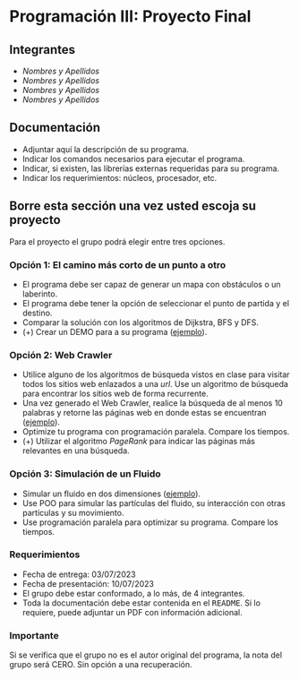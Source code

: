 # Programación III: Proyecto Final

## Integrantes
* *Nombres y Apellidos*
* *Nombres y Apellidos*
* *Nombres y Apellidos*
* *Nombres y Apellidos*

## Documentación
* Adjuntar aquí la descripción de su programa.
* Indicar los comandos necesarios para ejecutar el programa.
* Indicar, si existen, las librerías externas requeridas para su programa.
* Indicar los requerimientos: núcleos, procesador, etc.

## Borre esta sección una vez usted escoja su proyecto

Para el proyecto el grupo podrá elegir entre tres opciones.

### Opción 1: El camino más corto de un punto a otro
* El programa debe ser capaz de generar un mapa con obstáculos o un laberinto.
* El programa debe tener la opción de seleccionar el punto de partida y el destino.
* Comparar la solución con los algoritmos de Dijkstra, BFS y DFS.
* (+) Crear un DEMO para a su programa ([ejemplo](https://www.youtube.com/watch?v=g024lzsknDo)).

### Opción 2: Web Crawler
* Utilice alguno de los algoritmos de búsqueda vistos en clase para visitar todos los sitios web enlazados a una *url*. Use un algoritmo de búsqueda para encontrar los sitios web de forma recurrente.
* Una vez generado el Web Crawler, realice la búsqueda de al menos 10 palabras y retorne las páginas web en donde estas se encuentran ([ejemplo](https://www.youtube.com/watch?v=PB89NCCjYMU)).
* Optimize tu programa con programación paralela. Compare los tiempos.
* (+) Utilizar el algoritmo *PageRank* para indicar las páginas más relevantes en una búsqueda.  

### Opción 3: Simulación de un Fluido
* Simular un fluido en dos dimensiones ([ejemplo](https://www.youtube.com/watch?v=oSXLpElag4E)).
* Use POO para simular las partículas del fluido, su interacción con otras partículas y su movimiento.
* Use programación paralela para optimizar su programa. Compare los tiempos.

### Requerimientos
* Fecha de entrega: 03/07/2023
* Fecha de presentación: 10/07/2023
* El grupo debe estar conformado, a lo más, de 4 integrantes.
* Toda la documentación debe estar contenida en el <tt>README</tt>. Si lo requiere, puede adjuntar un PDF con información adicional.

### Importante
Si se verifica que el grupo no es el autor original del programa, la nota del grupo será CERO. Sin opción a una recuperación.